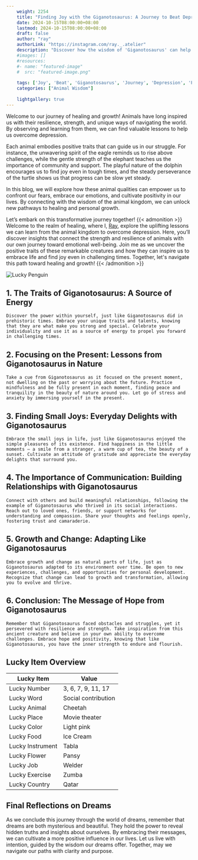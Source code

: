 ```yaml
---
    weight: 2254
    title: "Finding Joy with the Giganotosaurus: A Journey to Beat Depression"  # Assuming 'title' column exists
    date: 2024-10-15T08:00:00+08:00
    lastmod: 2024-10-15T08:00:00+08:00
    draft: false
    author: "ray"
    authorLink: "https://instagram.com/ray._.atelier"
    description: "Discover how the wisdom of 'Giganotosaurus' can help you overcome depression and find joy in your life journey."
    #images: []
    #resources:
    #- name: "featured-image"
    #  src: "featured-image.png"
    
    tags: ['Joy', 'Beat', 'Giganotosaurus', 'Journey', 'Depression', 'Finding']
    categories: ["Animal Wisdom"]
    
    lightgallery: true
---
```

    
Welcome to our journey of healing and growth! Animals have long inspired us with their resilience, strength, and unique ways of navigating the world. By observing and learning from them, we can find valuable lessons to help us overcome depression.

Each animal embodies positive traits that can guide us in our struggle. For instance, the unwavering spirit of the eagle reminds us to rise above challenges, while the gentle strength of the elephant teaches us the importance of community and support. The playful nature of the dolphin encourages us to find joy even in tough times, and the steady perseverance of the turtle shows us that progress can be slow yet steady.

In this blog, we will explore how these animal qualities can empower us to confront our fears, embrace our emotions, and cultivate positivity in our lives. By connecting with the wisdom of the animal kingdom, we can unlock new pathways to healing and personal growth.

Let’s embark on this transformative journey together!
{{< admonition >}}
Welcome to the realm of healing, where I, [Ray](https://instagram.com/ray._.atelier), explore the uplifting lessons we can learn from the animal kingdom to overcome depression. Here, you’ll discover insights that connect the strength and resilience of animals with our own journey toward emotional well-being. Join me as we uncover the positive traits of these remarkable creatures and how they can inspire us to embrace life and find joy even in challenging times. Together, let's navigate this path toward healing and growth!
{{< /admonition >}}

![Lucky Penguin](https://cdn.pixabay.com/photo/2024/09/07/02/34/penguins-9028827_1280.jpg "Lucky Penguin")

## 1. The Traits of Giganotosaurus: A Source of Energy
    Discover the power within yourself, just like Giganotosaurus did in prehistoric times. Embrace your unique traits and talents, knowing that they are what make you strong and special. Celebrate your individuality and use it as a source of energy to propel you forward in challenging times.

## 2. Focusing on the Present: Lessons from Giganotosaurus in Nature
    Take a cue from Giganotosaurus as it focused on the present moment, not dwelling on the past or worrying about the future. Practice mindfulness and be fully present in each moment, finding peace and tranquility in the beauty of nature around you. Let go of stress and anxiety by immersing yourself in the present.

## 3. Finding Small Joys: Everyday Delights with Giganotosaurus
    Embrace the small joys in life, just like Giganotosaurus enjoyed the simple pleasures of its existence. Find happiness in the little moments – a smile from a stranger, a warm cup of tea, the beauty of a sunset. Cultivate an attitude of gratitude and appreciate the everyday delights that surround you.

## 4. The Importance of Communication: Building Relationships with Giganotosaurus
    Connect with others and build meaningful relationships, following the example of Giganotosaurus who thrived in its social interactions. Reach out to loved ones, friends, or support networks for understanding and compassion. Share your thoughts and feelings openly, fostering trust and camaraderie.

## 5. Growth and Change: Adapting Like Giganotosaurus
    Embrace growth and change as natural parts of life, just as Giganotosaurus adapted to its environment over time. Be open to new experiences, challenges, and opportunities for personal development. Recognize that change can lead to growth and transformation, allowing you to evolve and thrive.

## 6. Conclusion: The Message of Hope from Giganotosaurus
    Remember that Giganotosaurus faced obstacles and struggles, yet it persevered with resilience and strength. Take inspiration from this ancient creature and believe in your own ability to overcome challenges. Embrace hope and positivity, knowing that like Giganotosaurus, you have the inner strength to endure and flourish.


## Lucky Item Overview
| Lucky Item          | Value              |
|---------------|--------------------|
| Lucky Number        | 3, 6, 7, 9, 11, 17  |
| Lucky Word          | Social contribution |
| Lucky Animal        | Cheetah |
| Lucky Place         | Movie theater     |
| Lucky Color         | Light pink     |
| Lucky Food          | Ice Cream      |
| Lucky Instrument    | Tabla |
| Lucky Flower        | Pansy    |
| Lucky Job           | Welder       |
| Lucky Exercise      | Zumba  |
| Lucky Country       | Qatar    |


##  Final Reflections on Dreams

As we conclude this journey through the world of dreams, remember that dreams are both mysterious and beautiful. They hold the power to reveal hidden truths and insights about ourselves. By embracing their messages, we can cultivate a more positive influence in our lives. Let us live with intention, guided by the wisdom our dreams offer. Together, may we navigate our paths with clarity and purpose.
